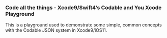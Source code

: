### Code all the things - Xcode9/Swift4’s Codable and You Xcode Playground

This is a playground used to demonstrate some simple, common concepts with the Codable JSON system in Xcode9/iOS11.


